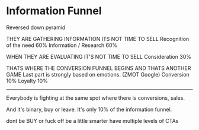 # Information Funnel

Reversed down pyramid

THEY ARE GATHERING INFORMATION
ITS NOT TIME TO SELL
Recognition of the need         60%
Information / Research          60%

WHEN THEY ARE EVALUATING IT'S NOT TIME TO SELL
Consideration                   30%

THATS WHERE THE CONVERSION FUNNEL BEGINS
AND THATS ANOTHER GAME
Last part is strongly based on emotions. (ZMOT Google)
Conversion                      10%
Loyalty                         10%



---

Everybody is fighting at the same spot
where there is conversions, sales.

And it's binary, buy or leave.
It's only 10% of the information funnel.


dont be BUY or fuck off
be a little smarter have multiple levels of CTAs